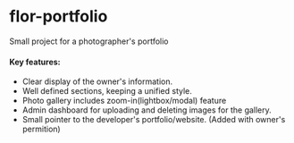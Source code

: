 # flor-portfolio

Small project for a photographer's portfolio

#### Key features:

- Clear display of the owner's information.
- Well defined sections, keeping a unified style.
- Photo gallery includes zoom-in(lightbox/modal) feature
- Admin dashboard for uploading and deleting images for the gallery.
- Small pointer to the developer's portfolio/website. (Added with owner's permition)
